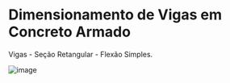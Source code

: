 # Dimensionamento de Vigas em Concreto Armado
Vigas - Seção Retangular - Flexão Simples.

![image](https://github.com/marciosadev/vigas_dimensionamento/assets/85747327/44c01e13-de7e-4cb1-b23f-30f7c5db1549)


